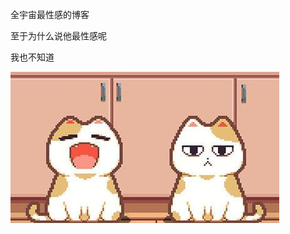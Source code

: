 全宇宙最性感的博客

至于为什么说他最性感呢

我也不知道

![image](2019-10-13-First-Post/48e6164ac56e11ef9acacce4e39404c9.jpeg)
